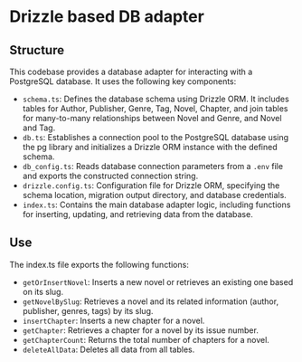 # Drizzle based DB adapter

## Structure
This codebase provides a database adapter for interacting with a PostgreSQL database. It uses the following key components:

- `schema.ts`: Defines the database schema using Drizzle ORM. It includes tables for Author, Publisher, Genre, Tag, Novel, Chapter, and join tables for many-to-many relationships between Novel and Genre, and Novel and Tag.
- `db.ts`: Establishes a connection pool to the PostgreSQL database using the pg library and initializes a Drizzle ORM instance with the defined schema.
- `db_config.ts`: Reads database connection parameters from a `.env` file and exports the constructed connection string.
- `drizzle.config.ts`: Configuration file for Drizzle ORM, specifying the schema location, migration output directory, and database credentials.
- `index.ts`: Contains the main database adapter logic, including functions for inserting, updating, and retrieving data from the database.


## Use
The index.ts file exports the following functions:

- `getOrInsertNovel`: Inserts a new novel or retrieves an existing one based on its slug.
- `getNovelBySlug`: Retrieves a novel and its related information (author, publisher, genres, tags) by its slug.
- `insertChapter`: Inserts a new chapter for a novel.
- `getChapter`: Retrieves a chapter for a novel by its issue number.
- `getChapterCount`: Returns the total number of chapters for a novel.
- `deleteAllData`: Deletes all data from all tables.
